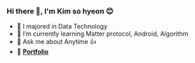 ### Hi there 👋, I'm Kim so hyeon 😊

- 🔭 I majored in Data Technology
- 🌱 I’m currently learning Matter protocol, Android, Algorithm
- 💬 Ask me about Anytime 👍
- 🚀 [**Portfolio**](https://subdued-nape-4f9.notion.site/Portfolio-Github-0744c3729b024de09d675cbf44256e93?pvs=4)
